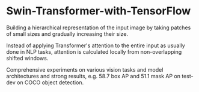 # Swin-Transformer-with-TensorFlow

Building a hierarchical representation of the input image by taking patches of small sizes and gradually increasing their size.

Instead of applying Transformer's attention to the entire input as usually done in NLP tasks, attention is calculated locally from non-overlapping shifted windows.

Comprehensive experiments on various vision tasks and model architectures and strong results, e.g. 58.7 box AP and 51.1 mask AP on test-dev on COCO object detection.
